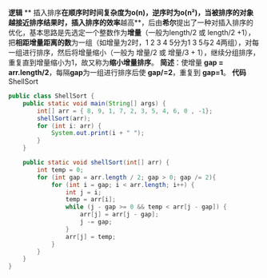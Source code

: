 **逻辑**
 ** 插入排序**在顺序时时间复杂度为o(n)，逆序时为o(n²)，当被排序的对象越接近排序结果时，插入排序的效率**越高**，后由**希尔**提出了一种对插入排序的优化，基本思路是先选定一个整数作为**增量**（一般为length/2 或 length/2 +1），把**相距增量距离的数**为一组（如增量为2时，1 2 3 4 5分为1 3 5与2 4两组），对每一组进行排序，然后将增量缩小（一般为 增量/2 或 增量/3 + 1），继续分组排序，重复直到增量缩小为1，故又称为**缩小增量排序**。
**简述**：使增量 **gap = arr.length/2**，每隔**gap**为一组进行排序后使 **gap/=2**，重复到 **gap=1**。
​
**代码**
ShellSort
```java
public class ShellSort {
    public static void main(String[] args) {
        int[] arr = { 8, 9, 1, 7, 2, 3, 5, 4, 6, 0 , -1};
        shellSort(arr);
        for (int i: arr) {
            System.out.print(i + " ");
        }
    }

    public static void shellSort(int[] arr) {
        int temp = 0;
        for (int gap = arr.length / 2; gap > 0; gap /= 2){
            for (int i = gap; i < arr.length; i++) {
                int j = i;
                temp = arr[i];
                while (j - gap >= 0 && temp < arr[j - gap]) {
                    arr[j] = arr[j - gap];
                    j -= gap;
                }
                arr[j] = temp;
            }
        }
    }
}
```
